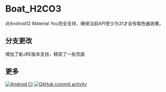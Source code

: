 # Boat_H2CO3

对Android12 Material You完全支持，确保当前API至少为31才会有取色器效果。

## 分支更改

增加了新JRE版本支持，精简了一些页面
## 更多
[![Android CI](https://github.com/bilicainiaohh/Boat_H2CO3/actions/workflows/android.yml/badge.svg?branch=Material-You)](https://github.com/bilicainiaohh/Boat_H2CO3/actions/workflows/android.yml)
[![GitHub commit activity](https://img.shields.io/github/commit-activity/m/bilicainiaohh/Boat_H2CO3)](https://github.com/bilicainiaohh/Boat_H2CO3/actions)
